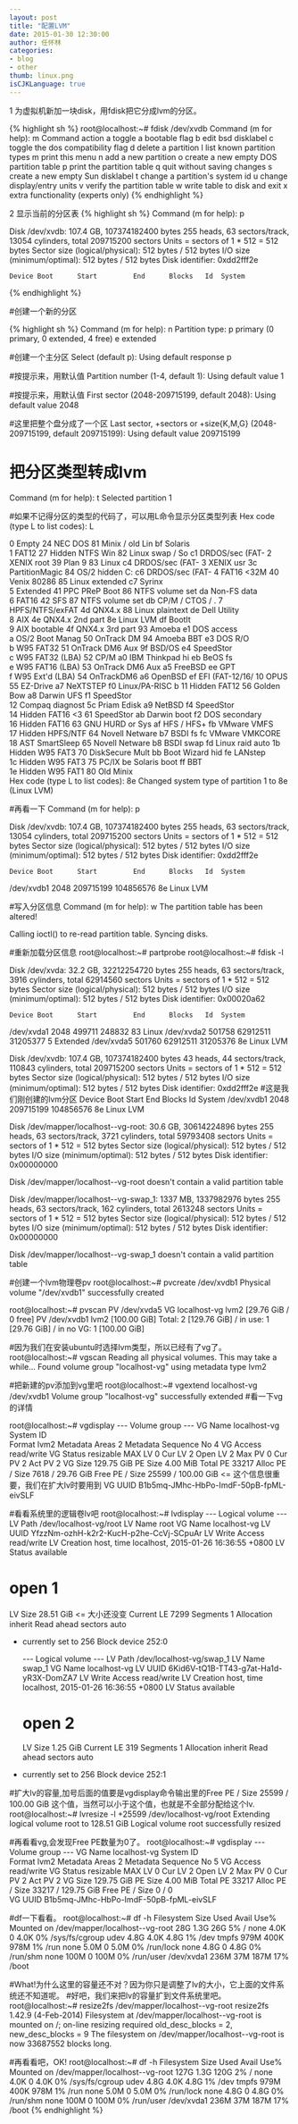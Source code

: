 ```yaml
---
layout: post
title: "配置LVM"
date: 2015-01-30 12:30:00
author: 任怀林
categories: 
- blog
- other
thumb: linux.png
isCJKLanguage: true
---
```


1 为虚拟机新加一块disk，用fdisk把它分成lvm的分区。

{% highlight sh %}
root@localhost:~# fdisk /dev/xvdb 
Command (m for help): m
Command action
   a   toggle a bootable flag
   b   edit bsd disklabel
   c   toggle the dos compatibility flag
   d   delete a partition
   l   list known partition types
   m   print this menu
   n   add a new partition
   o   create a new empty DOS partition table
   p   print the partition table
   q   quit without saving changes
   s   create a new empty Sun disklabel
   t   change a partition's system id
   u   change display/entry units
   v   verify the partition table
   w   write table to disk and exit
   x   extra functionality (experts only)
{% endhighlight %}

2 显示当前的分区表
{% highlight sh %}
Command (m for help): p 

Disk /dev/xvdb: 107.4 GB, 107374182400 bytes
255 heads, 63 sectors/track, 13054 cylinders, total 209715200 sectors
Units = sectors of 1 * 512 = 512 bytes
Sector size (logical/physical): 512 bytes / 512 bytes
I/O size (minimum/optimal): 512 bytes / 512 bytes
Disk identifier: 0xdd2fff2e

    Device Boot      Start         End      Blocks   Id  System

{% endhighlight %}

#创建一个新的分区

{% highlight sh %}
Command (m for help): n
Partition type:
   p   primary (0 primary, 0 extended, 4 free)
   e   extended

#创建一个主分区
Select (default p): 
Using default response p

#按提示来，用默认值
Partition number (1-4, default 1): 
Using default value 1

#按提示来，用默认值
First sector (2048-209715199, default 2048): 
Using default value 2048

#这里把整个盘分成了一个区
Last sector, +sectors or +size{K,M,G} (2048-209715199, default 209715199): 
Using default value 209715199

# 把分区类型转成lvm

Command (m for help): t
Selected partition 1

#如果不记得分区的类型的代码了，可以用L命令显示分区类型列表
Hex code (type L to list codes): L

 0  Empty           24  NEC DOS         81  Minix / old Lin bf  Solaris        
 1  FAT12           27  Hidden NTFS Win 82  Linux swap / So c1  DRDOS/sec (FAT-
 2  XENIX root      39  Plan 9          83  Linux           c4  DRDOS/sec (FAT-
 3  XENIX usr       3c  PartitionMagic  84  OS/2 hidden C:  c6  DRDOS/sec (FAT-
 4  FAT16 <32M      40  Venix 80286     85  Linux extended  c7  Syrinx         
 5  Extended        41  PPC PReP Boot   86  NTFS volume set da  Non-FS data    
 6  FAT16           42  SFS             87  NTFS volume set db  CP/M / CTOS / .
 7  HPFS/NTFS/exFAT 4d  QNX4.x          88  Linux plaintext de  Dell Utility   
 8  AIX             4e  QNX4.x 2nd part 8e  Linux LVM       df  BootIt         
 9  AIX bootable    4f  QNX4.x 3rd part 93  Amoeba          e1  DOS access     
 a  OS/2 Boot Manag 50  OnTrack DM      94  Amoeba BBT      e3  DOS R/O        
 b  W95 FAT32       51  OnTrack DM6 Aux 9f  BSD/OS          e4  SpeedStor      
 c  W95 FAT32 (LBA) 52  CP/M            a0  IBM Thinkpad hi eb  BeOS fs        
 e  W95 FAT16 (LBA) 53  OnTrack DM6 Aux a5  FreeBSD         ee  GPT            
 f  W95 Ext'd (LBA) 54  OnTrackDM6      a6  OpenBSD         ef  EFI (FAT-12/16/
10  OPUS            55  EZ-Drive        a7  NeXTSTEP        f0  Linux/PA-RISC b
11  Hidden FAT12    56  Golden Bow      a8  Darwin UFS      f1  SpeedStor      
12  Compaq diagnost 5c  Priam Edisk     a9  NetBSD          f4  SpeedStor      
14  Hidden FAT16 <3 61  SpeedStor       ab  Darwin boot     f2  DOS secondary  
16  Hidden FAT16    63  GNU HURD or Sys af  HFS / HFS+      fb  VMware VMFS    
17  Hidden HPFS/NTF 64  Novell Netware  b7  BSDI fs         fc  VMware VMKCORE 
18  AST SmartSleep  65  Novell Netware  b8  BSDI swap       fd  Linux raid auto
1b  Hidden W95 FAT3 70  DiskSecure Mult bb  Boot Wizard hid fe  LANstep        
1c  Hidden W95 FAT3 75  PC/IX           be  Solaris boot    ff  BBT            
1e  Hidden W95 FAT1 80  Old Minix      
Hex code (type L to list codes): 8e
Changed system type of partition 1 to 8e (Linux LVM)

#再看一下
Command (m for help): p

Disk /dev/xvdb: 107.4 GB, 107374182400 bytes
255 heads, 63 sectors/track, 13054 cylinders, total 209715200 sectors
Units = sectors of 1 * 512 = 512 bytes
Sector size (logical/physical): 512 bytes / 512 bytes
I/O size (minimum/optimal): 512 bytes / 512 bytes
Disk identifier: 0xdd2fff2e

    Device Boot      Start         End      Blocks   Id  System

/dev/xvdb1            2048   209715199   104856576   8e  Linux LVM

#写入分区信息
Command (m for help): w
The partition table has been altered!

Calling ioctl() to re-read partition table.
Syncing disks.

#重新加载分区信息
root@localhost:~# partprobe 
root@localhost:~# fdisk -l

Disk /dev/xvda: 32.2 GB, 32212254720 bytes
255 heads, 63 sectors/track, 3916 cylinders, total 62914560 sectors
Units = sectors of 1 * 512 = 512 bytes
Sector size (logical/physical): 512 bytes / 512 bytes
I/O size (minimum/optimal): 512 bytes / 512 bytes
Disk identifier: 0x00020a62

    Device Boot      Start         End      Blocks   Id  System

/dev/xvda1            2048      499711      248832   83  Linux
/dev/xvda2          501758    62912511    31205377    5  Extended
/dev/xvda5          501760    62912511    31205376   8e  Linux LVM

Disk /dev/xvdb: 107.4 GB, 107374182400 bytes
43 heads, 44 sectors/track, 110843 cylinders, total 209715200 sectors
Units = sectors of 1 * 512 = 512 bytes
Sector size (logical/physical): 512 bytes / 512 bytes
I/O size (minimum/optimal): 512 bytes / 512 bytes
Disk identifier: 0xdd2fff2e
#这是我们刚创建的lvm分区
    Device Boot      Start         End      Blocks   Id  System
/dev/xvdb1            2048   209715199   104856576   8e  Linux LVM

Disk /dev/mapper/localhost--vg-root: 30.6 GB, 30614224896 bytes
255 heads, 63 sectors/track, 3721 cylinders, total 59793408 sectors
Units = sectors of 1 * 512 = 512 bytes
Sector size (logical/physical): 512 bytes / 512 bytes
I/O size (minimum/optimal): 512 bytes / 512 bytes
Disk identifier: 0x00000000

Disk /dev/mapper/localhost--vg-root doesn't contain a valid partition table

Disk /dev/mapper/localhost--vg-swap_1: 1337 MB, 1337982976 bytes
255 heads, 63 sectors/track, 162 cylinders, total 2613248 sectors
Units = sectors of 1 * 512 = 512 bytes
Sector size (logical/physical): 512 bytes / 512 bytes
I/O size (minimum/optimal): 512 bytes / 512 bytes
Disk identifier: 0x00000000

Disk /dev/mapper/localhost--vg-swap_1 doesn't contain a valid partition table

#创建一个lvm物理卷pv
root@localhost:~# pvcreate /dev/xvdb1
  Physical volume "/dev/xvdb1" successfully created

root@localhost:~# pvscan
  PV /dev/xvda5   VG localhost-vg    lvm2 [29.76 GiB / 0    free]
  PV /dev/xvdb1                      lvm2 [100.00 GiB]
  Total: 2 [129.76 GiB] / in use: 1 [29.76 GiB] / in no VG: 1 [100.00 GiB]

#因为我们在安装ubuntu时选择lvm类型，所以已经有了vg了。
root@localhost:~# vgscan
  Reading all physical volumes.  This may take a while...
  Found volume group "localhost-vg" using metadata type lvm2

#把新建的pv添加到vg里吧
root@localhost:~# vgextend localhost-vg /dev/xvdb1
  Volume group "localhost-vg" successfully extended
#看一下vg的详情

root@localhost:~# vgdisplay 
  --- Volume group ---
  VG Name               localhost-vg
  System ID             
  Format                lvm2
  Metadata Areas        2
  Metadata Sequence No  4
  VG Access             read/write
  VG Status             resizable
  MAX LV                0
  Cur LV                2
  Open LV               2
  Max PV                0
  Cur PV                2
  Act PV                2
  VG Size               129.75 GiB
  PE Size               4.00 MiB
  Total PE              33217
  Alloc PE / Size       7618 / 29.76 GiB
  Free  PE / Size       25599 / 100.00 GiB  <= 这个信息很重要，我们在扩大lv时要用到
  VG UUID               B1b5mq-JMhc-HbPo-ImdF-50pB-fpML-eivSLF

#看看系统里的逻辑卷lv吧
root@localhost:~# lvdisplay 
  --- Logical volume ---
  LV Path                /dev/localhost-vg/root
  LV Name                root
  VG Name                localhost-vg
  LV UUID                YfzzNm-ozhH-k2r2-KucH-p2he-CcVj-SCpuAr
  LV Write Access        read/write
  LV Creation host, time localhost, 2015-01-26 16:36:55 +0800
  LV Status              available

# open                 1

  LV Size                28.51 GiB  <= 大小还没变
  Current LE             7299
  Segments               1
  Allocation             inherit
  Read ahead sectors     auto

- currently set to     256
  Block device           252:0
  
  --- Logical volume ---
  LV Path                /dev/localhost-vg/swap_1
  LV Name                swap_1
  VG Name                localhost-vg
  LV UUID                6Kid6V-tQ1B-TT43-g7at-Ha1d-yR3X-DomZA7
  LV Write Access        read/write
  LV Creation host, time localhost, 2015-01-26 16:36:55 +0800
  LV Status              available
  
  # open                 2
  
  LV Size                1.25 GiB
  Current LE             319
  Segments               1
  Allocation             inherit
  Read ahead sectors     auto

- currently set to     256
  Block device           252:1

#扩大lv的容量,加号后面的值要是vgdisplay命令输出里的Free  PE / Size       25599 / 100.00 GiB 这个值，当然可以小于这个值，也就是不全部分配给这个lv.
root@localhost:~# lvresize -l +25599 /dev/localhost-vg/root
  Extending logical volume root to 128.51 GiB
  Logical volume root successfully resized

#再看看vg,会发现Free PE数量为0了。
root@localhost:~# vgdisplay
  --- Volume group ---
  VG Name               localhost-vg
  System ID             
  Format                lvm2
  Metadata Areas        2
  Metadata Sequence No  5
  VG Access             read/write
  VG Status             resizable
  MAX LV                0
  Cur LV                2
  Open LV               2
  Max PV                0
  Cur PV                2
  Act PV                2
  VG Size               129.75 GiB
  PE Size               4.00 MiB
  Total PE              33217
  Alloc PE / Size       33217 / 129.75 GiB
  Free  PE / Size       0 / 0   
  VG UUID               B1b5mq-JMhc-HbPo-ImdF-50pB-fpML-eivSLF

#df一下看看。
root@localhost:~# df -h
Filesystem                      Size  Used Avail Use% Mounted on
/dev/mapper/localhost--vg-root   28G  1.3G   26G   5% /
none                            4.0K     0  4.0K   0% /sys/fs/cgroup
udev                            4.8G  4.0K  4.8G   1% /dev
tmpfs                           979M  400K  978M   1% /run
none                            5.0M     0  5.0M   0% /run/lock
none                            4.8G     0  4.8G   0% /run/shm
none                            100M     0  100M   0% /run/user
/dev/xvda1                      236M   37M  187M  17% /boot

#What!为什么这里的容量还不对？因为你只是调整了lv的大小，它上面的文件系统还不知道呢。
#好吧，我们来把lv的容量扩到文件系统里吧。  
root@localhost:~# resize2fs /dev/mapper/localhost--vg-root 
resize2fs 1.42.9 (4-Feb-2014)
Filesystem at /dev/mapper/localhost--vg-root is mounted on /; on-line resizing required
old_desc_blocks = 2, new_desc_blocks = 9
The filesystem on /dev/mapper/localhost--vg-root is now 33687552 blocks long.

#再看看吧，OK!
root@localhost:~# df -h
Filesystem                      Size  Used Avail Use% Mounted on
/dev/mapper/localhost--vg-root  127G  1.3G  120G   2% /
none                            4.0K     0  4.0K   0% /sys/fs/cgroup
udev                            4.8G  4.0K  4.8G   1% /dev
tmpfs                           979M  400K  978M   1% /run
none                            5.0M     0  5.0M   0% /run/lock
none                            4.8G     0  4.8G   0% /run/shm
none                            100M     0  100M   0% /run/user
/dev/xvda1                      236M   37M  187M  17% /boot
{% endhighlight %}

